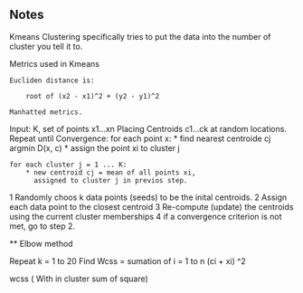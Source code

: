 ## Notes

Kmeans Clustering specifically tries to put the data into the number of cluster you tell it to.

Metrics used in Kmeans

    Eucliden distance is: 

        root of (x2 - x1)^2 + (y2 - y1)^2

    Manhatted metrics.

Input: K, set of points x1...xn
Placing Centroids c1...ck at random locations.
Repeat until Convergence:
    for each point x:
        * find nearest centroide cj   argmin D(x, c)
        * assign the point xi to cluster j

    for each cluster j = 1 ... K:
        * new centroid cj = mean of all points xi,
          assigned to cluster j in previos step.

    
1 Randomly choos k data points (seeds) to be the inital centroids.
2 Assign each data point to the closest centroid
3 Re-compute (update) the centroids using the current cluster memberships
4 if a convergence criterion is not met, go to step 2.


** Elbow method
     
   Repeat k = 1 to 20
   Find Wcss = sumation of i = 1 to n (ci + xi) ^2

   wcss ( With in cluster sum of square)
